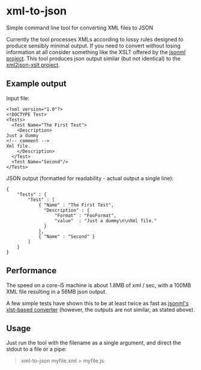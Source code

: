 xml-to-json
===========

Simple command line tool for converting XML files to JSON

Currently the tool processes XMLs according to lossy rules designed to produce sensibly minimal output. If you need to convert without losing information at all consider something like the XSLT offered by the [jsonml project](http://www.jsonml.org/). This tool produces json output similar (but not identical) to the [xml2json-xslt project](http://code.google.com/p/xml2json-xslt/).

Example output
--------------

Input file:

```
<?xml version="1.0"?>
<!DOCTYPE Test>
<Tests>
  <Test Name="The First Test">
    <Description>
Just a dummy
<!-- comment -->
Xml file.
    </Description>
  </Test>
  <Test Name="Second"/>
</Tests>
```

JSON output (formatted for readability - actual output a single line):

```
{
	"Tests" : { 
		"Test" : [
			{ "Name" : "The First Test", 
			  "Description" : {
				  "Format" : "FooFormat",
				  "value"  : "Just a dummy\n\nXml file."
              }
			},
			{ "Name" : "Second" }
		]
	}
}
```





Performance
-----------

The speed on a core-i5 machine is about 1.8MB of xml / sec, with a 100MB XML file resulting in a 56MB json output.

A few simple tests have shown this to be at least twice as fast as [jsonml's xlst-based converter](http://www.jsonml.org/xml/) (however, the outputs are not similar, as stated above).
 
Usage
-----

Just run the tool with the filename as a single argument, and direct the stdout to a file or a pipe:

> xml-to-json myfile.xml > myfile.js


